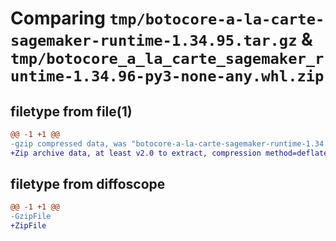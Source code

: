 # Comparing `tmp/botocore-a-la-carte-sagemaker-runtime-1.34.95.tar.gz` & `tmp/botocore_a_la_carte_sagemaker_runtime-1.34.96-py3-none-any.whl.zip`

## filetype from file(1)

```diff
@@ -1 +1 @@
-gzip compressed data, was "botocore-a-la-carte-sagemaker-runtime-1.34.95.tar", last modified: Wed May  1 01:06:37 2024, max compression
+Zip archive data, at least v2.0 to extract, compression method=deflate
```

## filetype from diffoscope

```diff
@@ -1 +1 @@
-GzipFile
+ZipFile
```

